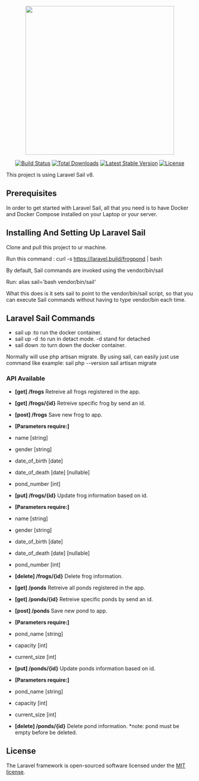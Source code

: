 <p align="center"><a href="https://laravel.com" target="_blank"><img src="https://raw.githubusercontent.com/laravel/art/master/logo-lockup/5%20SVG/2%20CMYK/1%20Full%20Color/laravel-logolockup-cmyk-red.svg" width="400"></a></p>

<p align="center">
<a href="https://travis-ci.org/laravel/framework"><img src="https://travis-ci.org/laravel/framework.svg" alt="Build Status"></a>
<a href="https://packagist.org/packages/laravel/framework"><img src="https://img.shields.io/packagist/dt/laravel/framework" alt="Total Downloads"></a>
<a href="https://packagist.org/packages/laravel/framework"><img src="https://img.shields.io/packagist/v/laravel/framework" alt="Latest Stable Version"></a>
<a href="https://packagist.org/packages/laravel/framework"><img src="https://img.shields.io/packagist/l/laravel/framework" alt="License"></a>
</p>

This project is using Laravel Sail v8.

## Prerequisites

In order to get started with Laravel Sail, all that you need is to have Docker and Docker Compose installed on your Laptop or your server.

## Installing And Setting Up Laravel Sail

Clone and pull this project to ur machine.

Run this command :
curl -s https://laravel.build/frogpond | bash

By default, Sail commands are invoked using the vendor/bin/sail

Run:
alias sail='bash vendor/bin/sail'

What this does is it sets sail to point to the vendor/bin/sail script, so that you can execute Sail commands without having to type vendor/bin each time.

## Laravel Sail Commands

- sail up :to run the docker container.
- sail up -d :to run in detact mode. -d stand for detached
- sail down :to turn down the docker container.

Normally will use php artisan migrate.
By using sail, can easily just use command like
example:
sail php --version
sail artisan migrate

### API Available

- **[get] /frogs** Retreive all frogs registered in the app.
- **[get] /frogs/{id}** Retreive specific frog by send an id.
- **[post] /frogs** Save new frog to app.
- **[Parameters require:]**
- name [string]
- gender [string]
- date_of_birth [date]
- date_of_death [date] [nullable]
- pond_number [int]
- **[put] /frogs/{id}** Update frog information based on id.
- **[Parameters require:]**
- name [string]
- gender [string]
- date_of_birth [date]
- date_of_death [date] [nullable]
- pond_number [int]
- **[delete] /frogs/{id}** Delete frog information.

- **[get] /ponds** Retreive all ponds registered in the app.
- **[get] /ponds/{id}** Retreive specific ponds by send an id.
- **[post] /ponds** Save new pond to app.
- **[Parameters require:]**
- pond_name [string]
- capacity [int]
- current_size [int]
- **[put] /ponds/{id}** Update ponds information based on id.
- **[Parameters require:]**
- pond_name [string]
- capacity [int]
- current_size [int]
- **[delete] /ponds/{id}** Delete pond information. *note: pond must be empty before be deleted.

## License

The Laravel framework is open-sourced software licensed under the [MIT license](https://opensource.org/licenses/MIT).
